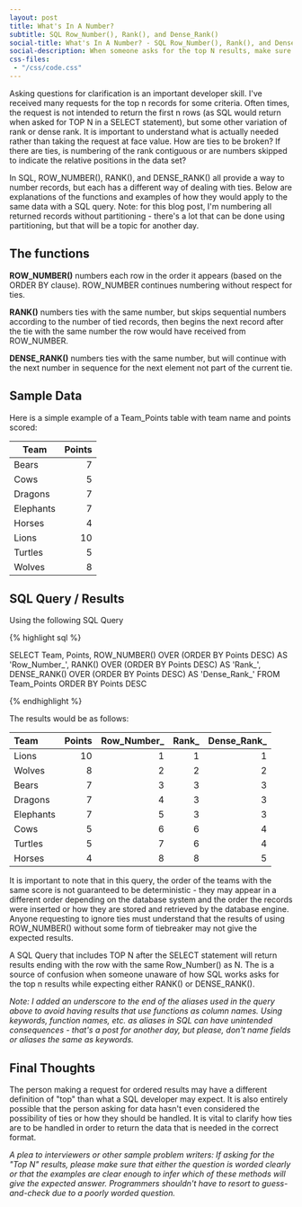 ```yaml
---
layout: post
title: What's In A Number?
subtitle: SQL Row_Number(), Rank(), and Dense_Rank()
social-title: What's In A Number? - SQL Row_Number(), Rank(), and Dense_Rank()
social-description: When someone asks for the top N results, make sure to clarify what they really want. SQL's definition may not match that of the person making the request.
css-files:
 - "/css/code.css"
---
```


Asking questions for clarification is an important developer skill. I've received many requests for the top n records for some criteria. Often times, the request is not intended to return the first n rows (as SQL would return when asked for TOP N in a SELECT statement), but some other variation of rank or dense rank. It is important to understand what is actually needed rather than taking the request at face value.  How are ties to be broken? If there are ties, is numbering of the rank contiguous or are numbers skipped to indicate the relative positions in the data set?

In SQL, ROW_NUMBER(), RANK(), and DENSE_RANK() all provide a way to number records, but each has a different way of dealing with ties. Below are explanations of the functions and examples of how they would apply to the same data with a SQL query. Note: for this blog post, I'm numbering all returned records without partitioning - there's a lot that can be done using partitioning, but that will be a topic for another day.

## The functions

**ROW_NUMBER()** numbers each row in the order it appears (based on the ORDER BY clause). ROW_NUMBER continues numbering without respect for ties.

**RANK()** numbers ties with the same number, but skips sequential numbers according to the number of tied records, then begins the next record after the tie with the same number the row would have received from ROW_NUMBER.

**DENSE_RANK()** numbers ties with the same number, but will continue with the next number in sequence for the next element not part of the current tie.

## Sample Data

Here is a simple example of a Team_Points table with team name and points scored:

| Team | Points |
| - | -: |
| Bears | 7 |
| Cows | 5 |
| Dragons | 7 |
| Elephants | 7 |
| Horses | 4 |
| Lions | 10 |
| Turtles | 5 |
| Wolves | 8 |

## SQL Query / Results

Using the following SQL Query

{% highlight sql %}
  
SELECT
    Team,
    Points,
    ROW_NUMBER() OVER (ORDER BY Points DESC) AS 'Row_Number_',
    RANK() OVER (ORDER BY Points DESC) AS 'Rank_',
    DENSE_RANK() OVER (ORDER BY Points DESC) AS 'Dense_Rank_'
FROM
    Team_Points
ORDER BY
    Points DESC
  
{% endhighlight %}

The results would be as follows:

| Team | Points | Row_Number_ | Rank_ | Dense_Rank_ |
| :- | -: | -: | -: | -: |
| Lions | 10 | 1 | 1 | 1 |
| Wolves | 8 | 2 | 2 | 2 |
| Bears | 7 | 3 | 3 | 3 |
| Dragons | 7 | 4 | 3 | 3 |
| Elephants | 7 | 5 | 3 | 3 |
| Cows | 5 | 6 | 6 | 4 |
| Turtles | 5 | 7 | 6 | 4 |
| Horses | 4 | 8 | 8 | 5 |

 It is important to note that in this query, the order of the teams with the same score is not guaranteed to be deterministic - they may appear in a different order depending on the database system and the order the records were inserted or how they are stored and retrieved by the database engine. Anyone requesting to ignore ties must understand that the results of using ROW_NUMBER() without some form of tiebreaker may not give the expected results.

A SQL Query that includes TOP N after the SELECT statement will return results ending with the row with the same Row_Number() as N. The is a source of confusion when someone unaware of how SQL works asks for the top n results while expecting either RANK() or DENSE_RANK().

<span class="smaller-text"><em>Note: I added an underscore to the end of the aliases used in the query above to avoid having results that use functions as column names. Using keywords, function names, etc. as aliases in SQL can have unintended consequences - that's a post for another day, but please, don't name fields or aliases the same as keywords.</em></span>

## Final Thoughts

The person making a request for ordered results may have a different definition of "top" than what a SQL developer may expect. It is also entirely possible that the person asking for data hasn't even considered the possibility of ties or how they should be handled. It is vital to clarify how ties are to be handled in order to return the data that is needed in the correct format.

*A plea to interviewers or other sample problem writers: If asking for the "Top N" results, please make sure that either the question is worded clearly or that the examples are clear enough to infer which of these methods will give the expected answer. Programmers shouldn't have to resort to guess-and-check due to a poorly worded question.*
